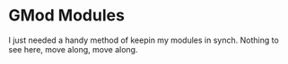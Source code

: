 GMod Modules
============

I just needed a handy method of keepin my modules in synch. Nothing to see here, move along, move along.
